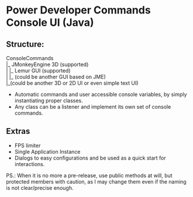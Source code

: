 # Power Developer Commands Console UI (Java)

## Structure:  
ConsoleCommands  
|_ JMonkeyEngine 3D (supported)  
|  |_ Lemur GUI (supported)  
|  |_ (could be another GUI based on JME)  
|_(could be another 3D or 2D UI or even simple text UI)  

- Automatic commands and user accessible console variables, by simply instantiating proper classes.
- Any class can be a listener and implement its own set of console commands.

## Extras
- FPS limiter
- Single Application Instance
- Dialogs to easy configurations and be used as a quick start for interactions.

PS.: When it is no more a pre-release, use public methods at will, but protected members with caution, as I may change them even if the naming is not clear/precise enough.
